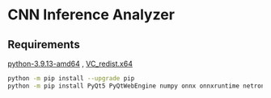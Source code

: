 # CNN Inference Analyzer

## Requirements

[python-3.9.13-amd64](https://www.python.org/downloads/release/python-3913/)
, [VC_redist.x64](https://docs.microsoft.com/en-us/cpp/windows/latest-supported-vc-redist?view=msvc-170)

```sh
python -m pip install --upgrade pip
python -m pip install PyQt5 PyQtWebEngine numpy onnx onnxruntime netron tf2onnx fpdf
```
